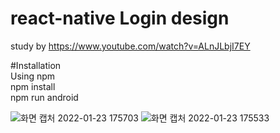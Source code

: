 # react-native Login design
 study by https://www.youtube.com/watch?v=ALnJLbjI7EY

#Installation<br/>
Using npm<br/>
npm install<br/>
npm run android<br/>

![화면 캡처 2022-01-23 175703](https://user-images.githubusercontent.com/80196373/150671817-d305f695-89fe-4da9-b500-3eaa817871b5.png)
![화면 캡처 2022-01-23 175533](https://user-images.githubusercontent.com/80196373/150671818-7acb27dd-ac94-4e91-a163-a1e69411e552.png)
